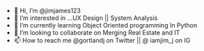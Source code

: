 - 👋 Hi, I’m @jimjames123
- 👀 I’m interested in ...UX Design || System Analysis
- 🌱 I’m currently learning Object Oriented programming In Python
- 💞️ I’m looking to collaborate on Merging Real Estate and IT
- 📫 How to reach me @gortlandj on Twitter || @ iamjim_j on IG

<!---
jimjames123/jimjames123 is a ✨ special ✨ repository because its `README.md` (this file) appears on your GitHub profile.
You can click the Preview link to take a look at your changes.
--->
